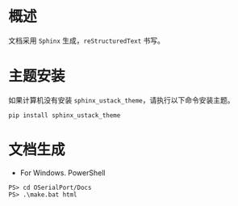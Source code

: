 # 概述

文档采用 `Sphinx` 生成，`reStructuredText` 书写。

# 主题安装

如果计算机没有安装 `sphinx_ustack_theme`，请执行以下命令安装主题。

```
pip install sphinx_ustack_theme
```

# 文档生成

* For Windows. PowerShell

```
PS> cd OSerialPort/Docs
PS> .\make.bat html
```
